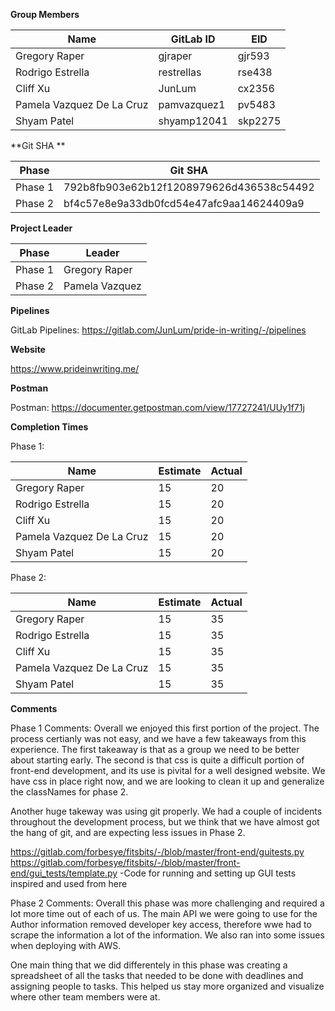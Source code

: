 **Group Members**

| Name | GitLab ID | EID |
| ------ | ------ | ------ |
| Gregory Raper | gjraper | gjr593|
| Rodrigo Estrella | restrellas | rse438|
| Cliff Xu | JunLum | cx2356|
| Pamela Vazquez De La Cruz | pamvazquez1 | pv5483|
| Shyam Patel | shyamp12041 | skp2275|



**Git SHA ** 

| Phase | Git SHA |
| ------ | ------ |
| Phase 1 | 792b8fb903e62b12f1208979626d436538c54492 |
| Phase 2 |  bf4c57e8e9a33db0fcd54e47afc9aa14624409a9|


**Project Leader**

| Phase | Leader |
| ------ | ------ |
| Phase 1 | Gregory Raper |
| Phase 2 | Pamela Vazquez |


**Pipelines**

GitLab Pipelines: https://gitlab.com/JunLum/pride-in-writing/-/pipelines


**Website**

https://www.prideinwriting.me/


**Postman**

Postman: https://documenter.getpostman.com/view/17727241/UUy1f71j



**Completion Times**

Phase 1: 

| Name | Estimate | Actual |
| ------ | ------ | ------ |
| Gregory Raper | 15 | 20|
| Rodrigo Estrella | 15 | 20|
| Cliff Xu | 15 | 20|
| Pamela Vazquez De La Cruz | 15 | 20|
| Shyam Patel | 15 | 20|



Phase 2: 

| Name | Estimate | Actual |
| ------ | ------ | ------ |
| Gregory Raper | 15 | 35|
| Rodrigo Estrella | 15 | 35|
| Cliff Xu | 15 | 35|
| Pamela Vazquez De La Cruz | 15 | 35|
| Shyam Patel | 15 | 35|


**Comments**

Phase 1 Comments:
Overall we enjoyed this first portion of the project. The process certianly was not easy, and we have a few takeaways from this experience. The first takeaway is that as a group we need to be better about starting early. The second is that css is quite a difficult portion of front-end development, and its use is pivital for a well designed website. We have css in place right now, and we are looking to clean it up and generalize the classNames for phase 2.

Another huge takeway was using git properly. We had a couple of incidents throughout the development process, but we think that we have almost got the hang of git, and are expecting less issues in Phase 2. 

https://gitlab.com/forbesye/fitsbits/-/blob/master/front-end/guitests.py
https://gitlab.com/forbesye/fitsbits/-/blob/master/front-end/gui_tests/template.py
-Code for running and setting up GUI tests inspired and used from here


Phase 2 Comments:
Overall this phase was more challenging and required a lot more time out of each of us. The main API we were going to use for the Author information removed developer key access, therefore wwe had to scrape the information a lot of the information. We also ran into some issues when deploying with AWS. 

One main thing that we did differentely in this phase was creating a spreadsheet of all the tasks that needed to be done with deadlines and assigning people to tasks. This helped us stay more organized and visualize where other team members were at. 

